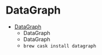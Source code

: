 # DataGraph
- [DataGraph](https://www.visualdatatools.com/DataGraph/)
  -  DataGraph
  - DataGraph
  - `brew cask install datagraph`
